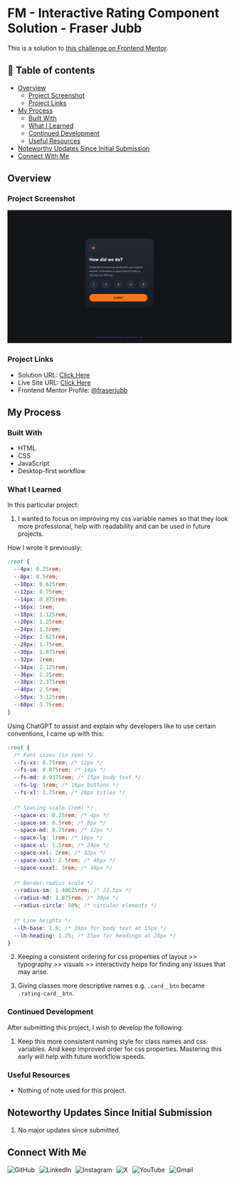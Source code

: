 # FM - Interactive Rating Component Solution - Fraser Jubb

This is a solution to [this challenge on Frontend Mentor](https://www.frontendmentor.io/challenges/interactive-rating-component-koxpeBUmI).

## 📖 Table of contents

- [Overview](#overview)
  - [Project Screenshot](#project-screenshot)
  - [Project Links](#project-links)
- [My Process](#my-process)
  - [Built With](#built-with)
  - [What I Learned](#what-i-learned)
  - [Continued Development](#continued-development)
  - [Useful Resources](#useful-resources)
- [Noteworthy Updates Since Initial Submission](#noteworthy-updates-since-initial-submission)
- [Connect With Me](#connect-with-me)

## Overview

### Project Screenshot

![Screenshot of solution](/assets/images/solution-fraser.png)

### Project Links

- Solution URL: [Click Here](url)
- Live Site URL: [Click Here](https://fm-interactiveratingcomponent-fraser.netlify.app/)
- Frontend Mentor Profile: [@fraserjubb](https://www.frontendmentor.io/profile/fraserjubb)

## My Process

### Built With

- HTML
- CSS
- JavaScript
- Desktop-first workflow

### What I Learned

In this particular project:

1. I wanted to focus on improving my css variable names so that they look more professional, help with readability and can be used in future projects.

How I wrote it previously:

```css
:root {
  --4px: 0.25rem;
  --8px: 0.5rem;
  --10px: 0.625rem;
  --12px: 0.75rem;
  --14px: 0.875rem;
  --16px: 1rem;
  --18px: 1.125rem;
  --20px: 1.25rem;
  --24px: 1.5rem;
  --26px: 1.625rem;
  --28px: 1.75rem;
  --30px: 1.875rem;
  --32px: 2rem;
  --34px: 2.125rem;
  --36px: 2.25rem;
  --38px: 2.375rem;
  --40px: 2.5rem;
  --50px: 3.125rem;
  --60px: 3.75rem;
}
```

Using ChatGPT to assist and explain why developers like to use certain conventions, I came up with this:

```css
:root {
  /* Font sizes (in rem) */
  --fs-xs: 0.75rem; /* 12px */
  --fs-sm: 0.875rem; /* 14px */
  --fs-md: 0.9375rem; /* 15px body text */
  --fs-lg: 1rem; /* 16px buttons */
  --fs-xl: 1.75rem; /* 28px titles */

  /* Spacing scale (rem) */
  --space-xs: 0.25rem; /* 4px */
  --space-sm: 0.5rem; /* 8px */
  --space-md: 0.75rem; /* 12px */
  --space-lg: 1rem; /* 16px */
  --space-xl: 1.5rem; /* 24px */
  --space-xxl: 2rem; /* 32px */
  --space-xxxl: 2.5rem; /* 40px */
  --space-xxxxl: 3rem; /* 48px */

  /* Border-radius scale */
  --radius-sm: 1.40625rem; /* 22.5px */
  --radius-md: 1.875rem; /* 30px */
  --radius-circle: 50%; /* circular elements */

  /* Line heights */
  --lh-base: 1.6; /* 24px for body text at 15px */
  --lh-heading: 1.25; /* 35px for headings at 28px */
}
```

2. Keeping a consistent ordering for css properties of layout >> typography >> visuals >> interactivity helps for finding any issues that may arise.

3. Giving classes more descriptive names e.g. `.card__btn` became `.rating-card__btn`.

### Continued Development

After submitting this project, I wish to develop the following:

1. Keep this more consistent naming style for class names and css variables. And keep improved order for css properties. Mastering this early will help with future workflow speeds.

### Useful Resources

- Nothing of note used for this project.

## Noteworthy Updates Since Initial Submission

1. No major updates since submitted.

## Connect With Me

<a href="https://github.com/fraserjubb"><img height="30px" align="left" alt="GitHub" style="padding-right:10px" title="Github" src="https://img.shields.io/badge/github-%23121011.svg?style=plastic&logo=github&logoColor=white"/></a>
<a href="https://www.linkedin.com/in/fraser-jubb"><img height="30px" align="left" alt="LinkedIn" style="padding-right:10px" title="LinkedIn" src="https://img.shields.io/badge/linkedin-%230077B5.svg?style=plastic&logo=linkedin&logoColor=white"/></a>
<a href="https://www.instagram.com/thejubbzone/"><img height="30px" align="left" alt="Instagram" style="padding-right:10px" title="Instagram" src="https://img.shields.io/badge/Instagram-%23E4405F.svg?style=plastic&logo=Instagram&logoColor=white"/></a>
<a href="https://x.com/fraserjubb"><img height="30px" align="left" alt="X" style="padding-right:10px" title="X" src="https://img.shields.io/badge/X-%23000000.svg?style=plastic&logo=X&logoColor=white"/></a>
<a href="https://www.youtube.com/@thejubbzone2374"><img height="30px" align="left" alt="YouTube" style="padding-right:10px" title="YouTube" src="https://img.shields.io/badge/YouTube-%23FF0000.svg?style=plastic&logo=YouTube&logoColor=white"/></a>
<a href="mailto:fraserjubb.dev@gmail.com"><img height="30px" align="left" alt="Gmail" style="padding-right:10px" title="Gmail" src="https://img.shields.io/badge/Gmail-D14836?style=plastic&logo=gmail&logoColor=white"/></a>

<br/>
